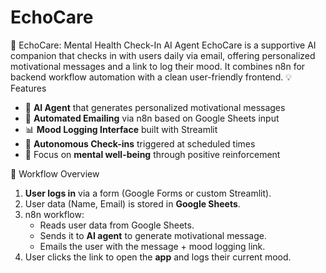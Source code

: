 # EchoCare
💚 EchoCare: Mental Health Check-In AI Agent
EchoCare is a supportive AI companion that checks in with users daily via email, offering personalized motivational messages and a link to log their mood. It combines n8n for backend workflow automation with a clean user-friendly frontend.
💡 Features

- 🤖 **AI Agent** that generates personalized motivational messages
- 📧 **Automated Emailing** via n8n based on Google Sheets input
- 📊 **Mood Logging Interface** built with Streamlit
- 🔁 **Autonomous Check-ins** triggered at scheduled times
- 🧠 Focus on **mental well-being** through positive reinforcement

🧩 Workflow Overview

1. **User logs in** via a form (Google Forms or custom Streamlit).
2. User data (Name, Email) is stored in **Google Sheets**.
3. n8n workflow:
   - Reads user data from Google Sheets.
   - Sends it to **AI agent** to generate motivational message.
   - Emails the user with the message + mood logging link.
4. User clicks the link to open the **app** and logs their current mood.
